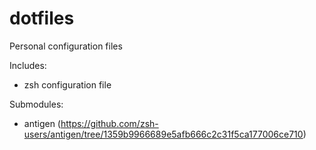 # dotfiles
Personal configuration files

Includes:

- zsh configuration file

Submodules:
- antigen (https://github.com/zsh-users/antigen/tree/1359b9966689e5afb666c2c31f5ca177006ce710)

